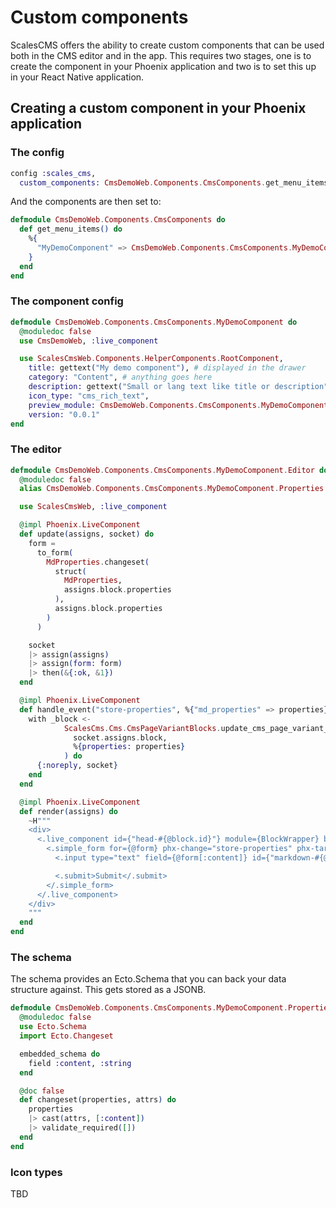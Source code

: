 # Custom components
ScalesCMS offers the ability to create custom components that can be used both in the CMS editor and in the app.
This requires two stages, one is to create the component in your Phoenix application and two is to set this up in your React Native application.

## Creating a custom component in your Phoenix application
### The config
```elixir
config :scales_cms,
  custom_components: CmsDemoWeb.Components.CmsComponents.get_menu_items()
```

And the components are then set to:
```elixir
defmodule CmsDemoWeb.Components.CmsComponents do
  def get_menu_items() do
    %{
      "MyDemoComponent" => CmsDemoWeb.Components.CmsComponents.MyDemoComponent
    }
  end
end
```

### The component config
```elixir
defmodule CmsDemoWeb.Components.CmsComponents.MyDemoComponent do
  @moduledoc false
  use CmsDemoWeb, :live_component

  use ScalesCmsWeb.Components.HelperComponents.RootComponent,
    title: gettext("My demo component"), # displayed in the drawer
    category: "Content", # anything goes here
    description: gettext("Small or lang text like title or description"),
    icon_type: "cms_rich_text",
    preview_module: CmsDemoWeb.Components.CmsComponents.MyDemoComponent.Editor,
    version: "0.0.1"
end
```

### The editor
```elixir
defmodule CmsDemoWeb.Components.CmsComponents.MyDemoComponent.Editor do
  @moduledoc false
  alias CmsDemoWeb.Components.CmsComponents.MyDemoComponent.Properties

  use ScalesCmsWeb, :live_component

  @impl Phoenix.LiveComponent
  def update(assigns, socket) do
    form =
      to_form(
        MdProperties.changeset(
          struct(
            MdProperties,
            assigns.block.properties
          ),
          assigns.block.properties
        )
      )

    socket
    |> assign(assigns)
    |> assign(form: form)
    |> then(&{:ok, &1})
  end

  @impl Phoenix.LiveComponent
  def handle_event("store-properties", %{"md_properties" => properties}, socket) do
    with _block <-
            ScalesCms.Cms.CmsPageVariantBlocks.update_cms_page_variant_block(
              socket.assigns.block,
              %{properties: properties}
            ) do
      {:noreply, socket}
    end
  end

  @impl Phoenix.LiveComponent
  def render(assigns) do
    ~H"""
    <div>
      <.live_component id={"head-#{@block.id}"} module={BlockWrapper} block={@block} phx-submit="store-content">
        <.simple_form for={@form} phx-change="store-properties" phx-target={@myself}>
          <.input type="text" field={@form[:content]} id={"markdown-#{@block.id}-content"} />

          <.submit>Submit</.submit>
        </.simple_form>
      </.live_component>
    </div>
    """
  end
end
```

### The schema
The schema provides an Ecto.Schema that you can back your data structure against.
This gets stored as a JSONB.
```elixir
defmodule CmsDemoWeb.Components.CmsComponents.MyDemoComponent.Properties do
  @moduledoc false
  use Ecto.Schema
  import Ecto.Changeset

  embedded_schema do
    field :content, :string
  end

  @doc false
  def changeset(properties, attrs) do
    properties
    |> cast(attrs, [:content])
    |> validate_required([])
  end
end
```



### Icon types
TBD
